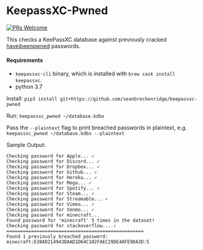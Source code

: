 # KeepassXC-Pwned

[![PRs Welcome](https://img.shields.io/badge/PRs-welcome-brightgreen.svg?style=flat-square)](http://makeapullrequest.com)

This checks a KeePassXC database against previously cracked [haveibeenpwned](https://haveibeenpwned.com/) passwords.

#### Requirements

* `keepassxc-cli` binary, which is installed with `brew cask install keepassxc`.
* python 3.7

Install: `pip3 install git+https://github.com/seanbreckenridge/keepassxc-pwned`

Run: `keepassxc_pwned ~/database.kdbx`

Pass the `--plaintext` flag to print breached passwords in plaintext, e.g. `keepassxc_pwned ~/database.kdbx --plaintext`

Sample Output:

```
Checking password for Apple... ✓
Checking password for Discord... ✓
Checking password for Dropbox... ✓
Checking password for Github... ✓
Checking password for Heroku... ✓
Checking password for Mega... ✓
Checking password for Spotify... ✓
Checking password for Steam... ✓
Checking password for Streamable... ✓
Checking password for Vimeo... ✓
Checking password for Venmo... ✓
Checking password for minecraft...
Found password for 'minecraft' 5 times in the dataset!
Checking password for stackoverflow... ✓
==================================================
Found 1 previously breached password:
minecraft:E38AD214943DAAD1D64C102FAEC29DE4AFE9DA3D:5
```
